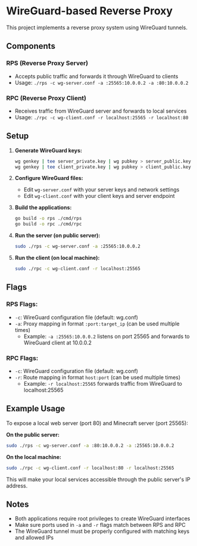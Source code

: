 # WireGuard-based Reverse Proxy

This project implements a reverse proxy system using WireGuard tunnels.

## Components

### RPS (Reverse Proxy Server)
- Accepts public traffic and forwards it through WireGuard to clients
- Usage: `./rps -c wg-server.conf -a :25565:10.0.0.2 -a :80:10.0.0.2`

### RPC (Reverse Proxy Client)  
- Receives traffic from WireGuard server and forwards to local services
- Usage: `./rpc -c wg-client.conf -r localhost:25565 -r localhost:80`

## Setup

1. **Generate WireGuard keys:**
   ```bash
   wg genkey | tee server_private.key | wg pubkey > server_public.key
   wg genkey | tee client_private.key | wg pubkey > client_public.key
   ```

2. **Configure WireGuard files:**
   - Edit `wg-server.conf` with your server keys and network settings
   - Edit `wg-client.conf` with your client keys and server endpoint

3. **Build the applications:**
   ```bash
   go build -o rps ./cmd/rps
   go build -o rpc ./cmd/rpc
   ```

4. **Run the server (on public server):**
   ```bash
   sudo ./rps -c wg-server.conf -a :25565:10.0.0.2
   ```

5. **Run the client (on local machine):**
   ```bash
   sudo ./rpc -c wg-client.conf -r localhost:25565
   ```

## Flags

### RPS Flags:
- `-c`: WireGuard configuration file (default: wg.conf)
- `-a`: Proxy mapping in format `:port:target_ip` (can be used multiple times)
  - Example: `-a :25565:10.0.0.2` listens on port 25565 and forwards to WireGuard client at 10.0.0.2

### RPC Flags:
- `-c`: WireGuard configuration file (default: wg.conf)
- `-r`: Route mapping in format `host:port` (can be used multiple times)
  - Example: `-r localhost:25565` forwards traffic from WireGuard to localhost:25565

## Example Usage

To expose a local web server (port 80) and Minecraft server (port 25565):

**On the public server:**
```bash
sudo ./rps -c wg-server.conf -a :80:10.0.0.2 -a :25565:10.0.0.2
```

**On the local machine:**
```bash
sudo ./rpc -c wg-client.conf -r localhost:80 -r localhost:25565
```

This will make your local services accessible through the public server's IP address.

## Notes

- Both applications require root privileges to create WireGuard interfaces
- Make sure ports used in `-a` and `-r` flags match between RPS and RPC
- The WireGuard tunnel must be properly configured with matching keys and allowed IPs
